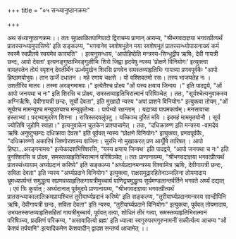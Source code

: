 +++
title = "०५ सन्ध्यानुष्ठानक्रमः"

+++

 अथ संध्यानुष्ठानक्रमः।। 
 ततः सुपक्षाळितपाणिपादो द्विराचम्य प्राणान् आयम्य, 
"श्रीभगवदाज्ञया भगवत्प्रीत्यर्थं प्रातस्सन्ध्यामुपासिष्ये' इति सङ्कल्प्य, "भगवानेव स्वशेषभूतेन मया स्वशेषभूतं प्रातस्सन्ध्योपासनाख्यं कर्म स्वस्मै स्वप्रीतये स्वयमेव कारयति" । 
इत्यनुसन्धाय, 'आपोहिष्ठेति मन्त्रस्य-सिन्धुद्वीप ऋषिः, देवी गायत्री छन्दः, आपो देवता' इत्यनङ्गुष्ठाभिरङ्गुळीभिः शिरो जिह्वा हृदयेषु न्यस्य 'प्रोक्षणे विनियोगः' इत्युक्त्वा वामहस्तेन तोयं स्पृशन् देवतीर्थेन ऊर्ध्वमुखेन शिरसि प्रणवेन समस्तव्याहृतिभिः गायत्र्या प्रणवपूर्वकैः 
"आपो हिष्ठामयोभुवः। तान ऊर्जे दधातन । महे रणाय चक्षसे । यो वश्शिवतमो रसः। तस्य भाजयतेह नः । उशतीरिव मातरः। तस्मा अरङ्गमामवः।" इत्येतैश्च प्रोक्ष्य "ओं यस्य क्षयाय जिन्वय ।" इति पादद्वये, "ओं आपो जनयथा च नः" इति शिरसि च प्रोक्ष्य, समस्तव्याहृतिभिरात्मानं परिषिञ्चेत् । ततः, "सूर्यश्चेत्यनुवाकस्य अग्निर्ऋषिः, देवीगायत्री छन्दः, सूर्यो देवता", इति मुखादौ न्यस्य "अपां प्राशने विनियोगः" इत्युक्त्वा तोयम् ,"ओं सूर्यश्च मामन्युश्च मन्युपतयश्च मन्युकृतेभ्यः । पापेभ्यो रक्षन्ताम् । यद्रात्र्या पापमकार्षम्। मनसावाचा हस्ताभ्यां। पद्भ्यामुदरेण शिश्ना । रात्रिस्तदवलुंपतु । यत्किञ्च दुरितं मयि । इदमहं माममृतयोनौ । सूर्य ज्योतिषि जुहोमि स्वाहा।" 
इत्यनुवाकेन चुलकेन प्राश्याचामेत् । ततः, 
"दधिक्राव्ण्ण इति मन्त्रस्य -वामदेव ऋषिः अनुष्टुप्छन्दः दधिक्रावा देवता" इति पूर्ववत् न्यस्य “प्रोक्षणे विनियोगः" इत्युक्त्वा, प्रणवपूर्वकैः, 
"दधिक्राव्ण्णो अकारिषं जिष्णोरश्वस्य वाजिनः। सुरभि नो मुखाकरत् प्रण आयूँषि तारिषत् । आपो हिष्टा...अरङ्गमामवः" इत्येकादशभिश्शिरसि, “यस्य क्षयाय जिन्वथ' इति पादद्वये, “आपो जनयथा च नः" इति पुनश्शिरसि च प्रोक्ष्य, समस्तव्याहृतिभिरात्मानं परिषिञ्चेत् ॥ 
ततः प्राणानायम्य, "श्रीभगवदाज्ञया भगवत्प्रीत्यर्थं प्रातस्संध्यायाम् अर्घ्यप्रदानं करिष्ये” इति सङ्कल्प्य "अर्घ्यप्रदानमन्त्रस्य विश्वामित्र ऋषिः, देवीगायत्री छन्दः, सविता देवता" इति न्यस्य "अर्घ्यप्रदाने विनियोगः" 
इत्युक्त्वा, राक्षसमुद्रारहितेनाञ्जलिना तोयमादाय भ्रूमध्यपर्यन्तं समुद्धृत्य सप्रणवव्याहृतिकगायत्रीमुच्चार्य पाणिद्वयमुद्धृत्य सूर्यमण्डलान्तर्वर्तिने भगवते अर्घ्यं दद्यात् । एवं त्रिः कुर्यात् ; अर्घ्यदानात् पूर्वमुदये प्राणानायम्य,
"श्रीभगवदाज्ञया भगवत्प्रीत्यर्थं प्रातसन्ध्याकालातिक्रमप्रायश्चित्तं तुरीयार्घ्यप्रदानं करिष्ये' इति सङ्कल्प्य, "तुरीयार्घ्यप्रदानमन्त्रस्य सान्दीपिनि ऋषिः, देवीगायत्री छन्दः, सविता देवता" इति न्यस्य, “तुरीयार्घ्यप्रदाने विनियोगः" 
इत्युक्त्वा, पूर्ववत् तोयमादाय, उभयतस्सप्तव्याहृतिसहितां गायत्रीमुच्चार्य, पूर्ववत् दत्वा, शोधितं तीरं गत्वा, समस्तव्याहृतिभिरात्मानं परिषिञ्च्य, प्रदक्षिणं परिक्रम्य, "असावादित्यो ब्रह्म' इति ध्यात्वा स्वगुरुपरमगुरुनामनीं सकीर्त्यत्य आचम्य "ओं केशवं तर्पयामि" इत्यादिकमेण केशवादीन् द्वादश सन्तर्प्य आचामेत् ।। 